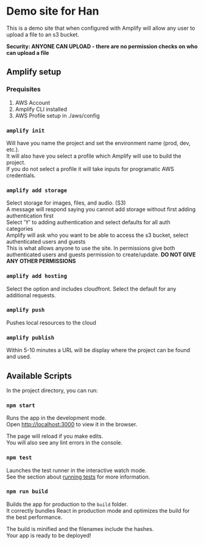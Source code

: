 # Demo site for Han

This is a demo site that when configured with Amplify will allow any user to upload a file to an s3 bucket.


**Security: ANYONE CAN UPLOAD - there are no permission checks on who can upload a file**

## Amplify setup

### Prequisites
1. AWS Account
2. Amplify CLI installed
3. AWS Profile setup in ./aws/config

### `amplify init`

Will have you name the project and set the environment name (prod, dev, etc.). <br />
It will also have you select a profile which Amplify will use to build the project. <br />
If you do not select a profile it will take inputs for programatic AWS credentials.

### `amplify add storage`

Select storage for images, files, and audio. (S3) <br />
A message will respond saying you cannot add storage without first adding authentication first <br />
Select 'Y' to adding authentication and select defaults for all auth categories <br />
Amplify will ask who you want to be able to access the s3 bucket, select authenticated users and guests <br />
This is what allows anyone to use the site. 
In permissions give both authenticated users and guests permission to create/update. **DO NOT GIVE ANY OTHER PERMISSIONS** <br />

### `amplify add hosting`

Select the option and includes cloudfront. Select the default for any additional requests.

### `amplify push`

Pushes local resources to the cloud

### `amplify publish`

Within 5-10 minutes a URL will be display where the project can be found and used.

## Available Scripts

In the project directory, you can run:

### `npm start`

Runs the app in the development mode.<br />
Open [http://localhost:3000](http://localhost:3000) to view it in the browser.

The page will reload if you make edits.<br />
You will also see any lint errors in the console.

### `npm test`

Launches the test runner in the interactive watch mode.<br />
See the section about [running tests](https://facebook.github.io/create-react-app/docs/running-tests) for more information.

### `npm run build`

Builds the app for production to the `build` folder.<br />
It correctly bundles React in production mode and optimizes the build for the best performance.

The build is minified and the filenames include the hashes.<br />
Your app is ready to be deployed!


